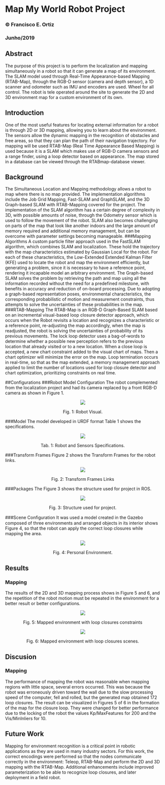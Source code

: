 # Map My World Robot Project

### &copy; Francisco E. Ortiz 
### Junho/2019

## Abstract
The purpose of this project is to perform the localization and mapping simultaneously in a robot so that it can generate a map of its environment. The SLAM model used through Real-Time Appearance-based Mapping (RTAB-Map), through the RGB-D sensor (camera and depth sensor), a 1D scanner and odometer such as IMU and encoders are used. Wheel for all control. The robot is tele operated around the site to generate the 2D and 3D environment map for a custom environment of its own.

## Introduction
One of the most useful features for locating external information for a robot is through 2D or 3D mapping, allowing you to learn about the environment. The sensors allow the dynamic mapping in the recognition of obstacles and free areas, so that they can plan the path of their navigation trajectory. For mapping will be used RTAB-Map (Real Time Appearance Based Mapping) is used because it is a SLAM which makes use of RGB-D camera sensors and a range finder, using a loop detector based on appearance. The map stored in a database can be viewed through the RTABmap-database viewer.

## Background
The Simultaneous Location and Mapping methodology allows a robot to map where there is no map provided. The implementation algorithms include the Job Grid Mapping, Fast-SLAM and GraphSLAM, and the 3D Graph-based SLAM with RTAB-Mapping covered for the project.
The implementation of the SLAM algorithm has a certain degree of complexity in 3D, with possible amounts of noise, through the Odometry sensor which is used to follow the movement of the robot. SLAM also becomes challenging on parts of the map that look like another indoors and the large amount of memory required and additional memory management, but can be overcome with parameter settings becoming manageable.
###Mapping Algorithms
A custom particle filter approach used in the FastSLAM algorithm, which combines SLAM and localization. These hold the trajectory with the map characteristics estimated by Gaussian Local for the robot. For each of these characteristics, the Low-Extended Extended Kalman Filter (KFE) used to locate the robot and map the environment efficiently, but generating a problem, since it is necessary to have a reference point, rendering it incapable model an arbitrary environment.
The Graph-based SLAM solves the problem by retrieving the path and map using all the information recorded without the need for a predefined milestone, with benefits in accuracy and reduction of on-board processing. Due to adopting a graph-based representation poses, environmental characteristics, the corresponding probabilistic of motion and measurement constraints, thus attempts to solve the uncertainties of these probabilities in the map.
###RTAB-Mapping
The RTAB-Map is an RGB-D Graph-Based SLAM based on an incremental visual-based loop closure detector approach, which occurs when the Robot revisits a location and recognizes a characteristic or a reference point, re-adjusting the map accordingly, when the map is readjusted, the robot is solving the uncertainties of probability of its previous movements. The lock loop detector uses a bag-of-words to determine whether a possible new perception refers to the previous location that already visited or to a new location. When a close loop is accepted, a new chart constraint added to the visual chart of maps. Then a chart optimizer will minimize the error on the map. Loop termination occurs in real-time, so that as the map extended, a memory management approach applied to limit the number of locations used for loop closure detector and chart optimization, prioritizing constraints on real time.

##Configurations
###Robot Model Configuration
The robot complemented from the localization project and had its camera replaced by a front RGB-D camera as shown in Figure 1.

<p align="center"> <img src="./images/img1.png"> </p>
<p align="center"> Fig. 1: Robot Visual.  </p>

###Model
The model developed in URDF format Table 1 shows the specifications.

<p align="center"> <img src="./images/img2.png"> </p>
<p align="center"> Tab. 1: Robot and Sensors Specifications.  </p>

###Transform Frames
Figure 2 shows the Transform Frames for the robot links.

<p align="center"> <img src="./images/img3.png"> </p>
<p align="center"> Fig. 2: Transform Frames Links  </p>

###Packages
The Figure 3 shows the structure used for project in ROS.

<p align="center"> <img src="./images/img4.png"> </p>
<p align="center"> Fig. 3: Structure used for project.  </p>

###Scene Conﬁguration
It was used a model created in the Gazebo composed of three environments and arranged objects in its interior shows Figure 4, so that the robot can apply the correct loop closures while mapping the area.

<p align="center"> <img src="./images/img5.png"> </p>
<p align="center"> Fig. 4: Personal Environment. </p>

## Results
### Mapping
The results of the 2D and 3D mapping process shows in Figure 5 and 6, and the repetition of the robot motion must be repeated in the environment for a better result or better configurations. 

<p align="center"> <img src="./images/img6.png"> </p>
<p align="center"> Fig. 5: Mapped environment with loop closures constraints </p>

<p align="center"> <img src="./images/img7.png"> </p>
<p align="center"> Fig. 6: Mapped environment with loop closures scenes. </p>

## Discusion
### Mapping
The performance of mapping the robot was reasonable when mapping regions with little space, several errors occurred. This was because the robot was erroneously driven toward the wall due to the slow processing speed of the computer, fell and rolled, but the generated map obtained 172 loop closures. The result can be visualized in Figures 5 of 6 in the formation of the map for the closure loop. They were changed for better performance due to the locking of the robot the values Kp/MaxFeatures for 200 and the Vis/MinInliers for 10.

## Future Work
Mapping for environment recognition is a critical point in robotic applications as they are used in many industry sectors. For this work, the correct encodings were performed so that the nodes communicate correctly in the environment: Teleop, RTAB-Map and perform the 2D and 3D mapping with the RTAB-Map. Additional enhancements include improved parameterization to be able to recognize loop closures, and later deployment in a field robot.
